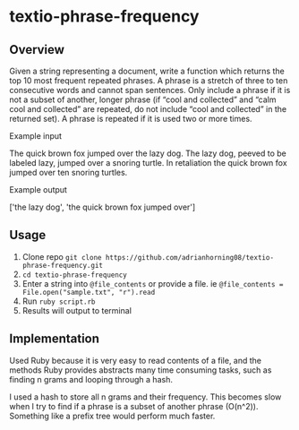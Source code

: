 # textio-phrase-frequency

## Overview
Given a string representing a document, write a function which returns the top 10 most frequent repeated phrases.
A phrase is a stretch of three to ten consecutive words and cannot span sentences.
Only include a phrase if it is not a subset of another, longer phrase (if “cool and collected” and “calm cool and collected” are repeated, do not include “cool and collected” in the returned set).
A phrase is repeated if it is used two or more times.

Example input

The quick brown fox jumped over the lazy dog.
The lazy dog, peeved to be labeled lazy, jumped over a snoring turtle.
In retaliation the quick brown fox jumped over ten snoring turtles.

Example output

['the lazy dog', 'the quick brown fox jumped over']

## Usage

1. Clone repo `git clone https://github.com/adrianhorning08/textio-phrase-frequency.git`
2. `cd textio-phrase-frequency`
3. Enter a string into `@file_contents` or provide a file. ie `@file_contents = File.open("sample.txt", "r").read`
3. Run `ruby script.rb`
4. Results will output to terminal

## Implementation
Used Ruby because it is very easy to read contents of a file, and the methods Ruby provides abstracts many time consuming tasks, such as finding n grams and looping through a hash.

I used a hash to store all n grams and their frequency. This becomes slow when I try to find if a phrase is a subset of another phrase (O(n^2)). Something like a prefix tree would perform much faster.
